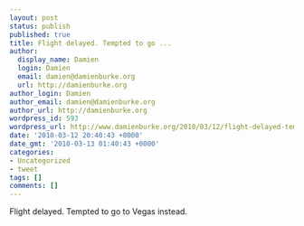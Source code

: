 ```yaml
---
layout: post
status: publish
published: true
title: Flight delayed. Tempted to go ...
author:
  display_name: Damien
  login: Damien
  email: damien@damienburke.org
  url: http://damienburke.org
author_login: Damien
author_email: damien@damienburke.org
author_url: http://damienburke.org
wordpress_id: 593
wordpress_url: http://www.damienburke.org/2010/03/12/flight-delayed-tempted-to-go/
date: '2010-03-12 20:40:43 +0000'
date_gmt: '2010-03-13 01:40:43 +0000'
categories:
- Uncategorized
- tweet
tags: []
comments: []
---
```

<p>Flight delayed. Tempted to go to Vegas instead.</p>
